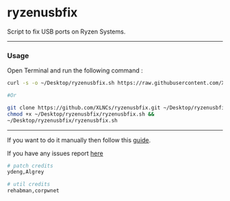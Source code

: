 # ryzenusbfix

Script to fix USB ports on Ryzen Systems.

 ----------

### Usage

Open Terminal and run the following command :

```bash
curl -s -o ~/Desktop/ryzenusbfix.sh https://raw.githubusercontent.com/XLNCs/ryzenusbfix/master/ryzenusbfix.sh && chmod +x ~/Desktop/ryzenusbfix.sh && ~/Desktop/ryzenusbfix.sh

#Or

git clone https://github.com/XLNCs/ryzenusbfix.git ~/Desktop/ryzenusbfix &&
chmod +x ~/Desktop/ryzenusbfix/ryzenusbfix.sh &&
~/Desktop/ryzenusbfix/ryzenusbfix.sh
```

----------
If you want to do it manually then follow this [guide](ManualGuide.md).

If you have any issues report [here](https://github.com/XLNCs/ryzenusbfix/issues)

```bash
# patch credits
ydeng,Algrey

# util credits
rehabman,corpwnet
```

